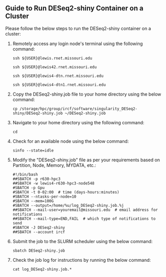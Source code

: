 ## Guide to Run DESeq2-shiny Container on a Cluster

Please follow the below steps to run the DESeq2-shiny container on a cluster:

1. Remotely access any login node's terminal using the following command:
   ```
   ssh ${USER}@lewis.rnet.missouri.edu

   ssh ${USER}@lewis42.rnet.missouri.edu

   ssh ${USER}@lewis4-dtn.rnet.missouri.edu
   
   ssh ${USER}@lewis4-dtn1.rnet.missouri.edu
   ```

2. Copy the DESeq2-shiny.job file to your home directory using the below command:
   ```
   cp /storage/hpc/group/ircf/software/singularity_DESeq2-shiny/DESeq2-shiny.job ~/DESeq2-shiny.job
   ```

3. Navigate to your home directory using the following command:
   ```
   cd
   ```

4. Check for an available node using the below command:
   ```
   sinfo --state=idle
   ```

5. Modify the "DESeq2-shiny.job" file as per your requirements based on Partition, Node, Memory, MYDATA, etc.:
   ```
   #!/bin/bash
   ##SBATCH -p r630-hpc3
   ##SBATCH -w lewis4-r630-hpc3-node548
   #SBATCH -p Gpu
   #SBATCH -t 0-02:00  # time (days-hours:minutes)
   #SBATCH --ntasks-per-node=10
   #SBATCH --mem=100G
   #SBATCH --output=/home/%u/log_DESeq2-shiny.job.%j
   ##SBATCH --mail-user=youremail@missouri.edu  # email address for notifications
   ##SBATCH --mail-type=END,FAIL  # which type of notifications to send
   #SBATCH -J DESeq2-shiny
   ##SBATCH --account ircf 
   ```

6. Submit the job to the SLURM scheduler using the below command:
   ```
   sbatch DESeq2-shiny.job
   ```

7. Check the job log for instructions by running the below command:
   ```
   cat log_DESeq2-shiny.job.*
   ```